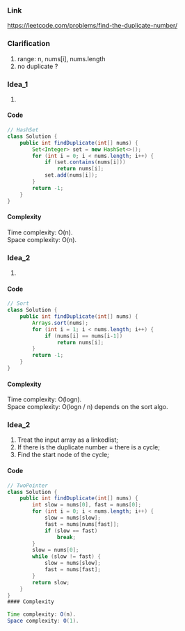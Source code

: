 
### Link

https://leetcode.com/problems/find-the-duplicate-number/

### Clarification

1. range: n, nums[i], nums.length  
2. no duplicate ?

### Idea_1

1. 

#### Code

```java
// HashSet
class Solution {
    public int findDuplicate(int[] nums) {
        Set<Integer> set = new HashSet<>();
        for (int i = 0; i < nums.length; i++) {
            if (set.contains(nums[i]))
                return nums[i];
            set.add(nums[i]);
        }
        return -1;
    }
}
```

#### Complexity

Time complexity: O(n).  
Space complexity: O(n).  


### Idea_2

1. 

#### Code

```java
// Sort
class Solution {
    public int findDuplicate(int[] nums) {
        Arrays.sort(nums);
        for (int i = 1; i < nums.length; i++) {
            if (nums[i] == nums[i-1])
                return nums[i];
        }
        return -1;
    }
}
```

#### Complexity

Time complexity: O(logn).   
Space complexity: O(logn / n) depends on the sort algo.


### Idea_2

1. Treat the input array as a linkedlist;
2. If there is the duplicate number = there is a cycle;
3. Find the start node of the cycle;

#### Code

```java
// TwoPointer
class Solution {
    public int findDuplicate(int[] nums) {
        int slow = nums[0], fast = nums[0];
        for (int i = 0; i < nums.length; i++) {
            slow = nums[slow];
            fast = nums[nums[fast]];
            if (slow == fast)
                break;
        }
        slow = nums[0];
        while (slow != fast) {
            slow = nums[slow];
            fast = nums[fast];
        }
        return slow;
    }
}
#### Complexity

Time complexity: O(n).   
Space complexity: O(1).
